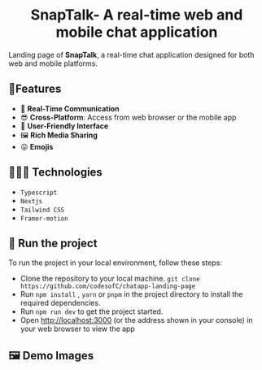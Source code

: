 <h1 style="text-align: center;"> SnapTalk- A real-time web and mobile chat application </h1>

Landing page of **SnapTalk**, a real-time chat application designed for both web and mobile platforms.

## 🎈Features
- 👫 **Real-Time Communication**
-  😎 **Cross-Platform**: Access from web browser or the mobile app
-  🤝 **User-Friendly Interface**
- 🖼 **Rich Media Sharing**
- 😛 **Emojis**


## 👩🏾‍💻 Technologies
- `Typescript`
- `Nextjs`
- `Tailwind CSS`
- `Framer-motion`

## 🚦 Run the project
To run the project in your local environment, follow these steps:
- Clone the repository to your local machine. `git clone https://github.com/codesofC/chatapp-landing-page`
- Run `npm install` , `yarn` or `pnpm` in the project directory to install the required dependencies.
- Run `npm run dev` to get the project started.
- Open [http://localhost:3000](http://localhost:3000/) (or the address shown in your console) in your web browser to view the app
  
## 🖼 Demo Images

